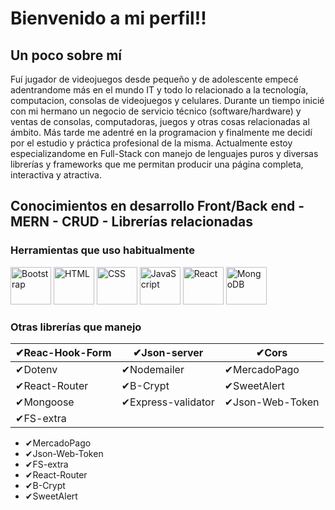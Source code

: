 # Bienvenido a mi perfil!! 
## Un poco sobre mí

Fuí jugador de videojuegos desde pequeño y de adolescente empecé adentrandome más en el mundo IT y todo lo relacionado a la tecnología, computacion, consolas de videojuegos y celulares. Durante un tiempo inicié con mi hermano un negocio de servicio técnico (software/hardware) y ventas de consolas, computadoras, juegos y otras cosas relacionadas al ámbito. Más tarde me adentré en la programacion y finalmente me decidí por el estudio y práctica profesional de la misma. Actualmente estoy especializandome en Full-Stack con manejo de lenguajes puros y diversas librerías y frameworks que me permitan producir una página completa, interactiva y atractiva.

## Conocimientos en desarrollo Front/Back end - MERN - CRUD - Librerías relacionadas
### Herramientas que uso habitualmente
<img src="https://getbootstrap.com/docs/5.3/assets/brand/bootstrap-logo-shadow.png" width="65" height="60" alt="Bootstrap"> <img src="https://camo.githubusercontent.com/93e4e94382fb2211baf595fd981ec363e1400d1ad208321396344b2eb998b51f/68747470733a2f2f6564656e742e6769746875622e696f2f537570657254696e7949636f6e732f696d616765732f7376672f68746d6c352e737667" width="65" height="60" alt="HTML"> <img src="https://camo.githubusercontent.com/10e5da35078001d86532bb75efeecf75aaca2765af099b3a2592a22fd12cb2e0/68747470733a2f2f6564656e742e6769746875622e696f2f537570657254696e7949636f6e732f696d616765732f7376672f637373332e737667" width="65" height="60" alt="CSS"> <img src="https://camo.githubusercontent.com/8e946c2804fdccdb848c1109042c5398ea6bf93367d82f83aad430b722f50d9b/68747470733a2f2f6564656e742e6769746875622e696f2f537570657254696e7949636f6e732f696d616765732f7376672f6a6176617363726970742e737667" width="65" height="60" alt="JavaScript"> <img src="https://camo.githubusercontent.com/39d8cf29263594898012e20b654c95d4337cca642e48574366a993c6d0f8a742/68747470733a2f2f6564656e742e6769746875622e696f2f537570657254696e7949636f6e732f696d616765732f7376672f72656163742e737667" width="65" height="60" alt="React">
<img src="https://camo.githubusercontent.com/f878cb7f5415d3e19a0ddb5a5f9cb4d4f5a045addc9dd8f516488093b5a403d9/68747470733a2f2f6564656e742e6769746875622e696f2f537570657254696e7949636f6e732f696d616765732f7376672f6d6f6e676f64622e737667" width="65" height="60" alt="MongoDB">

### Otras librerías que manejo
| ✔Reac-Hook-Form | ✔Json-server       | ✔Cors           |
|-----------------|--------------------|-----------------|
| ✔Dotenv         | ✔Nodemailer        | ✔MercadoPago    |
| ✔React-Router   | ✔B-Crypt           | ✔SweetAlert     |
| ✔Mongoose       | ✔Express-validator | ✔Json-Web-Token |
| ✔FS-extra       |                    |                 |
* ✔MercadoPago
* ✔Json-Web-Token
* ✔FS-extra
* ✔React-Router
* ✔B-Crypt
* ✔SweetAlert          
   


